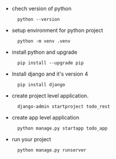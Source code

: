 * chech version of python 

        python --version

* setup environment for python project

        python -m venv .venv

* install python and upgrade

        pip install --upgrade pip

* Install django and it's version 4

        pip install django

* create project level application.

        django-admin startproject todo_rest

* create app level application

        python manage.py startapp todo_app

* run your project

        python manage.py runserver




